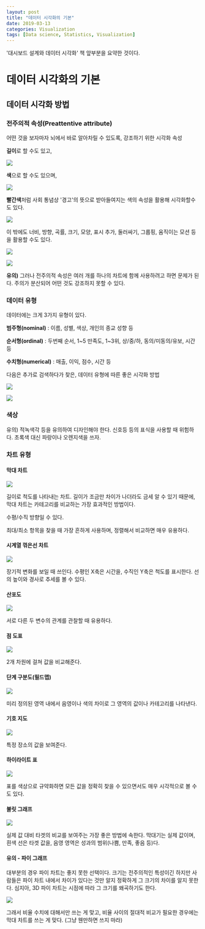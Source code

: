 ```yaml
---
layout: post
title: "데이터 시각화의 기본"
date: 2019-03-13
categories: Visualization
tags: [Data science, Statistics, Visualization]
---
```




'대시보드 설계와 데이터 시각화' 책 앞부분을 요약한 것이다.



# 데이터 시각화의  기본

## 데이터 시각화 방법

### 전주의적 속성(Preattentive attribute)

어떤 것을 보자마자 뇌에서 바로 알아차릴 수 있도록, 강조하기 위한 시각화 속성

**길이**로 할 수도 있고,

![](http://daydreamingnumbers.com/wp-content/uploads/2016/11/Preattentive-Length.jpg)

**색**으로 할 수도 있으며,

![](http://daydreamingnumbers.com/wp-content/uploads/2016/11/Preattentive-Color.jpg)

**빨간색**처럼 사회 통념상 '경고'의 뜻으로 받아들여지는 색의 속성을 활용해 시각화할수도 있다.

![](http://daydreamingnumbers.com/wp-content/uploads/2016/11/Preattentive-Color2.jpg)

이 밖에도 너비, 방향, 곡률, 크기, 모양, 표시 추가, 둘러싸기, 그룹핑, 움직이는 모션 등을 활용할 수도 있다.

![](http://daydreamingnumbers.com/wp-content/uploads/2016/11/preattentiveattributes-1.jpg)



![](http://daydreamingnumbers.com/wp-content/uploads/2016/11/preattentiveattributes-2.jpg)



**유의)** 그러나 전주의적 속성은 여러 개를 하나의 차트에 함께 사용하려고 하면 문제가 된다. 주의가 분산되어 어떤 것도 강조하지 못할 수 있다.



### 데이터 유형

데이터에는 크게 3가지 유형이 있다.



**범주형(nominal)** : 이름, 성별, 색상, 개인의 종교 성향 등

**순서형(ordinal)** : 두번째 순서, 1~5 만족도, 1~3위, 상/중/하, 동의/미동의/유보, 시간 등

**수치형(numerical)** : 매출, 이익, 점수, 시간 등



다음은 추가로 검색하다가 찾은, 데이터 유형에 따른 좋은 시각화 방법

![](https://www.oreilly.com/library/view/designing-data-visualizations/9781449314774/httpatomoreillycomsourceoreillyimages898026.png)



![](https://www.oreilly.com/library/view/designing-data-visualizations/9781449314774/httpatomoreillycomsourceoreillyimages898028.png)



### 색상



유의) 적녹색각 등을 유의하여 디자인해야 한다. 신호등 등의 표식을 사용할 때 위험하다. 초록색 대신 파랑이나 오렌지색을 쓰자.



### 차트 유형

#### 막대 차트

![](https://www.mathworks.com/help/examples/graphics/win64/OverlayBarGraphsExample_01.png)

길이로 척도를 나타내는 차트. 길이가 조금만 차이가 나더라도 금세 알 수 있기 때문에, 막대 차트는 카테고리를 비교하는 가장 효과적인 방법이다. 

수평/수직 방향일 수 있다.

최대/최소 항목을 찾을 때 가장 흔하게 사용하며, 정렬해서 비교하면 매우 유용하다.



#### 시계열 꺾은선 차트

![](https://www.smartsheet.com/sites/default/files/ic-line-charts-excel-two-line-example.png)

장기적 변화를 보일 때 쓰인다. 수평인 X축은 시간을, 수직인 Y축은 척도를 표시한다. 선의 높이와 경사로 추세를 볼 수 있다.



#### 산포도

![](https://www2.microstrategy.com/producthelp/10.6/AdvancedReportingGuide/WebHelp/Lang_1033/Content/AdvancedReporting/Graphics/GraphScatterXY2.png)

서로 다른 두 변수의 관계를 관찰할 때 유용하다.



#### 점 도표

![](https://support.minitab.com/ko-kr/minitab/18/dotplot_ys_simple.png)

2개 차원에 걸쳐 값을 비교해준다.



#### 단계 구분도(필드맵)

![](https://www.maptive.com/wp-content/uploads/2015/11/Screen-Shot-2015-11-29-at-7.07.17-PM-1024x578.png)

미리 정의된 영역 내에서 음영이나 색의 차이로 그 영역의 값이나 카테고리를 나타낸다.

#### 기호 지도

![](https://www.free-power-point-templates.com/articles/wp-content/uploads/2012/11/maitize-visualization-tool-twitter.jpg)

특정 장소의 값을 보여준다.

#### 하이라이트 표

![](https://www.evolytics.com/wp-content/uploads/2016/02/Highlight-Table-in-Tableau.png)

표를 색상으로 규약화하면 모든 값을 정확히 찾을 수 있으면서도 매우 시각적으로 볼 수도 있다.

#### 불릿 그래프

![](https://static.infragistics.com/marketing/Website/products/wpf/control-images/gauges/bullet-graph/wpf-bulletgraph-main.png?v=201805100900)

실제 값 대비 타겟의 비교를 보여주는 가장 좋은 방법에 속한다. 막대기는 실제 값이며, 흰색 선은 타겟 값을, 음영 영역은 성과의 범위(나쁨, 만족, 좋음 등)다.

#### 유의 - 파이 그래프

대부분의 경우 파이 차트는 좋지 못한 선택이다. 크기는 전주의적인 특성이긴 하지만 사람들은 파이 차트 내에서 차이가 있다는 것만 알지 정확하게 그 크기의 차이를 알지 못한다. 심지아, 3D 파이 차트는 시점에 따라 그 크기를 왜곡하기도 한다.

![](https://s.blogcdn.com/www.engadget.com/media/2008/01/dsc_0143.jpg)

그래서 비율 수치에 대해서만 쓰는 게 맞고, 비율 사이의 절대적 비교가 필요한 경우에는 막대 차트를 쓰는 게 맞다. (그냥 웬만하면 쓰지 마라)